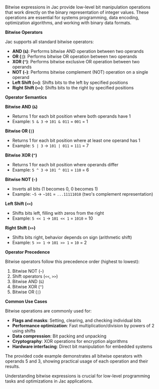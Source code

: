 Bitwise expressions in Jac provide low-level bit manipulation operations that work directly on the binary representation of integer values. These operations are essential for systems programming, data encoding, optimization algorithms, and working with binary data formats.

**Bitwise Operators**

Jac supports all standard bitwise operators:

- **AND (`&`)**: Performs bitwise AND operation between two operands
- **OR (`|`)**: Performs bitwise OR operation between two operands  
- **XOR (`^`)**: Performs bitwise exclusive OR operation between two operands
- **NOT (`~`)**: Performs bitwise complement (NOT) operation on a single operand
- **Left Shift (`<<`)**: Shifts bits to the left by specified positions
- **Right Shift (`>>`)**: Shifts bits to the right by specified positions

**Operator Semantics**

**Bitwise AND (`&`)**
- Returns 1 for each bit position where both operands have 1
- Example: `5 & 3` → `101 & 011` = `001` = 1

**Bitwise OR (`|`)**  
- Returns 1 for each bit position where at least one operand has 1
- Example: `5 | 3` → `101 | 011` = `111` = 7

**Bitwise XOR (`^`)**
- Returns 1 for each bit position where operands differ
- Example: `5 ^ 3` → `101 ^ 011` = `110` = 6

**Bitwise NOT (`~`)**
- Inverts all bits (1 becomes 0, 0 becomes 1)
- Example: `~5` → `~101` = `...11111010` (two's complement representation)

**Left Shift (`<<`)**
- Shifts bits left, filling with zeros from the right
- Example: `5 << 1` → `101 << 1` = `1010` = 10

**Right Shift (`>>`)**
- Shifts bits right, behavior depends on sign (arithmetic shift)
- Example: `5 >> 1` → `101 >> 1` = `10` = 2

**Operator Precedence**

Bitwise operators follow this precedence order (highest to lowest):
1. Bitwise NOT (`~`)
2. Shift operators (`<<`, `>>`)
3. Bitwise AND (`&`)
4. Bitwise XOR (`^`)
5. Bitwise OR (`|`)

**Common Use Cases**

Bitwise operations are commonly used for:

- **Flags and masks**: Setting, clearing, and checking individual bits
- **Performance optimization**: Fast multiplication/division by powers of 2 using shifts
- **Data compression**: Bit packing and unpacking
- **Cryptography**: XOR operations for encryption algorithms
- **Hardware interfacing**: Direct bit manipulation for embedded systems

The provided code example demonstrates all bitwise operators with operands 5 and 3, showing practical usage of each operation and their results.

Understanding bitwise expressions is crucial for low-level programming tasks and optimizations in Jac applications.
